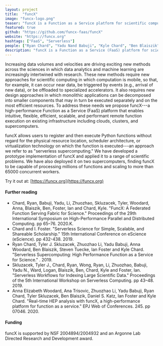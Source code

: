 ```yaml
---
layout: project
title:  "funcX"
image: "funcx-logo.png"
teaser: "funcX is a Function as a Service platform for scientific computing."
featured: true
github: "https://github.com/funcx-faas/funcX"
website: "https://funcx.org"
hashtags: ["FaaS", "Serverless"]
people: ["Ryan Chard", "Yadu Nand Babuji", "Kyle Chard", "Ben Blaiszik", "Logan Ward", "Ian Foster"]
description: "funcX is a Function as a Service (FaaS) platform for science. It is designed to be applied to existing cyberinfrastructures to provide scalable, secure, and on-demand execution of short duration scientific functions."
---
```


Increasing data volumes and velocities are driving exciting new methods across the sciences in which data analytics and 
machine learning are increasingly intertwined with research. These new methods require new approaches for scientific 
computing in which computation is mobile, so that, for example, it can occur near data, be triggered by events (e.g., arrival of 
new data), or be offloaded to specialized accelerators. It also requires new design approaches in which monolithic applications 
can be decomposed into smaller components that may in turn be executed separately and on the most efficient resources. 
To address these needs we propose funcX---a high-performance Function as a Service (FaaS) platform that enables intuitive, flexible, 
efficient, scalable, and performant remote function execution on existing infrastructure including clouds, clusters, and supercomputers. 

funcX allows users to register and then execute Python functions without regard for the physical resource location, scheduler architecture, or virtualization technology on which the function is executed---an approach we refer to as "serverless supercomputing."
We have developed a prototype implementation of funcX and applied it to a range of scientific problems. We have also deployed it on two supercomputers, finding funcX to be capable of processing millions of functions and scaling to more than 65000 concurrent workers. 

Try it out at:
[https://funcx.org](https://funcx.org)

#### Further reading
- Chard, Ryan, Babuji, Yadu, Li, Zhuozhao, Skluzacek, Tyler, Woodard, Anna, Blaiszik, Ben, Foster, Ian and Chard, Kyle. "FuncX: A Federated Function Serving Fabric for Science." Proceedings of the 29th International Symposium on High-Performance Parallel and Distributed Computing. pp 65–76. 2020.K. 
- Chard and I. Foster. "Serverless Science for Simple, Scalable, and Shareable Scholarship." 15th International Conference on eScience (eScience). pp 432-438. 2019.
- Ryan Chard, Tyler J. Skluzacek, Zhuozhao Li, Yadu Babuji, Anna Woodard, Ben Blaiszik, Steven Tuecke, Ian Foster and Kyle Chard. "Serverless Supercomputing: High Performance Function as a Service for Science." . 2019.
- Skluzacek, Tyler J., Chard, Ryan, Wong, Ryan, Li, Zhuozhao, Babuji, Yadu N., Ward, Logan, Blaiszik, Ben, Chard, Kyle and Foster, Ian. "Serverless Workflows for Indexing Large Scientific Data." Proceedings of the 5th International Workshop on Serverless Computing. pp 43–48. 2019.
- Anna Elizabeth Woodard, Ana Trisovic, Zhuozhao Li, Yadu Babuji, Ryan Chard, Tyler Skluzacek, Ben Blaiszik, Daniel S. Katz, Ian Foster and Kyle Chard. "Real-time HEP analysis with funcX, a high-performance platform for function as a service." EPJ Web of Conferences. 245. pp 07046. 2020.

#### Funding
funcX is supported by NSF 2004894/2004932 and an Argonne Lab Directed Research and Development award.


